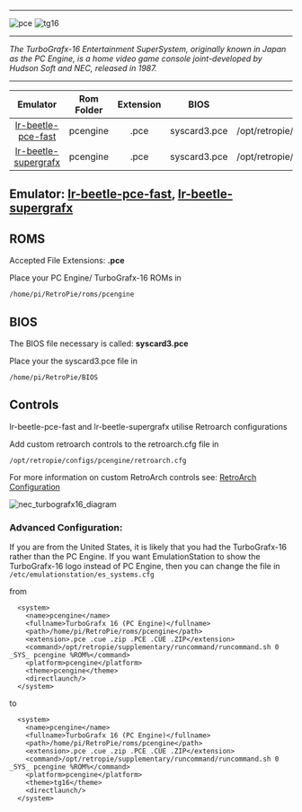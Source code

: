 ***
![pce](https://cloud.githubusercontent.com/assets/10035308/12213634/206dcb84-b639-11e5-8111-e0dfe0890107.png)
![tg16](https://cloud.githubusercontent.com/assets/10035308/12213633/206e0090-b639-11e5-9c39-3fada1f9b4f4.png)
***
_The TurboGrafx-16 Entertainment SuperSystem, originally known in Japan as the PC Engine, is a home video game console joint-developed by Hudson Soft and NEC, released in 1987._
***

| Emulator | Rom Folder | Extension | BIOS |  Controller Config |
| :---: | :---: | :---: | :---: | :---: |
| [lr-beetle-pce-fast](https://github.com/libretro/beetle-pce-fast-libretro) | pcengine  | .pce | syscard3.pce | /opt/retropie/configs/pcengine/retroarch.cfg |
| [lr-beetle-supergrafx](https://github.com/libretro/beetle-supergrafx-libretro) | pcengine  | .pce | syscard3.pce | /opt/retropie/configs/pcengine/retroarch.cfg |

## Emulator: [lr-beetle-pce-fast](https://github.com/libretro/beetle-pce-fast-libretro), [lr-beetle-supergrafx](https://github.com/libretro/beetle-supergrafx-libretro)

## ROMS
Accepted File Extensions: **.pce**

Place your PC Engine/ TurboGrafx-16 ROMs in
```
/home/pi/RetroPie/roms/pcengine
```

## BIOS

The BIOS file necessary is called: **syscard3.pce** 

Place your the syscard3.pce file in 
```
/home/pi/RetroPie/BIOS
```

## Controls

lr-beetle-pce-fast and lr-beetle-supergrafx utilise Retroarch configurations

Add custom retroarch controls to the retroarch.cfg file in
```shell
/opt/retropie/configs/pcengine/retroarch.cfg
```
For more information on custom RetroArch controls see: [RetroArch Configuration](https://github.com/petrockblog/RetroPie-Setup/wiki/RetroArch-Configuration)

![nec_turbografx16_diagram](https://cloud.githubusercontent.com/assets/10035308/10822284/1bde9cc4-7e1c-11e5-9683-c29b5a5a49e8.png)

### Advanced Configuration:

If you are from the United States, it is likely that you had the TurboGrafx-16 rather than the PC Engine. If you want EmulationStation to show the TurboGrafx-16 logo instead of PC Engine, then you can change the file in `/etc/emulationstation/es_systems.cfg`

from 

```
  <system>
    <name>pcengine</name>
    <fullname>TurboGrafx 16 (PC Engine)</fullname>
    <path>/home/pi/RetroPie/roms/pcengine</path>
    <extension>.pce .cue .zip .PCE .CUE .ZIP</extension>
    <command>/opt/retropie/supplementary/runcommand/runcommand.sh 0 _SYS_ pcengine %ROM%</command>
    <platform>pcengine</platform>
    <theme>pcengine</theme>
    <directlaunch/>
  </system>
```

to

```
  <system>
    <name>pcengine</name>
    <fullname>TurboGrafx 16 (PC Engine)</fullname>
    <path>/home/pi/RetroPie/roms/pcengine</path>
    <extension>.pce .cue .zip .PCE .CUE .ZIP</extension>
    <command>/opt/retropie/supplementary/runcommand/runcommand.sh 0 _SYS_ pcengine %ROM%</command>
    <platform>pcengine</platform>
    <theme>tg16</theme>
    <directlaunch/>
  </system>
```